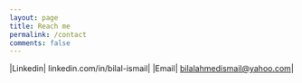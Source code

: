 ```yaml
---
layout: page
title: Reach me
permalink: /contact
comments: false
---
```



|Linkedin| linkedin.com/in/bilal-ismail|
|Email| bilalahmedismail@yahoo.com|
